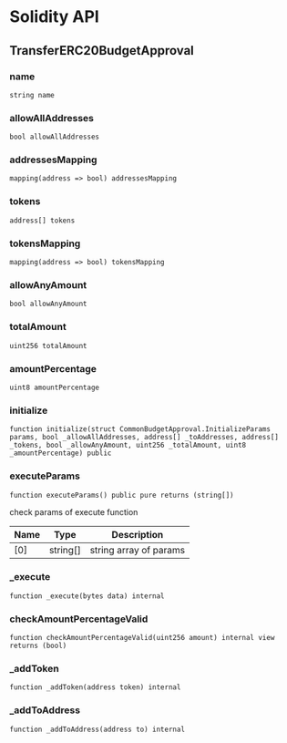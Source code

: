 # Solidity API

## TransferERC20BudgetApproval

### name

```solidity
string name
```

### allowAllAddresses

```solidity
bool allowAllAddresses
```

### addressesMapping

```solidity
mapping(address => bool) addressesMapping
```

### tokens

```solidity
address[] tokens
```

### tokensMapping

```solidity
mapping(address => bool) tokensMapping
```

### allowAnyAmount

```solidity
bool allowAnyAmount
```

### totalAmount

```solidity
uint256 totalAmount
```

### amountPercentage

```solidity
uint8 amountPercentage
```

### initialize

```solidity
function initialize(struct CommonBudgetApproval.InitializeParams params, bool _allowAllAddresses, address[] _toAddresses, address[] _tokens, bool _allowAnyAmount, uint256 _totalAmount, uint8 _amountPercentage) public
```

### executeParams

```solidity
function executeParams() public pure returns (string[])
```

check params of execute function

| Name | Type | Description |
| ---- | ---- | ----------- |
| [0] | string[] | string array of params |

### _execute

```solidity
function _execute(bytes data) internal
```

### checkAmountPercentageValid

```solidity
function checkAmountPercentageValid(uint256 amount) internal view returns (bool)
```

### _addToken

```solidity
function _addToken(address token) internal
```

### _addToAddress

```solidity
function _addToAddress(address to) internal
```

